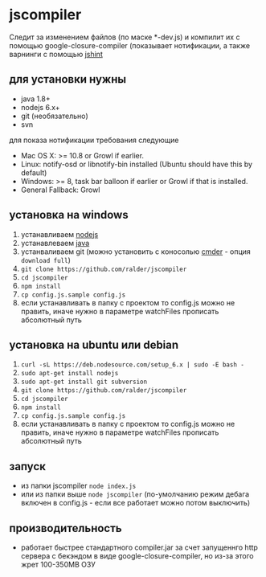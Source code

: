 # jscompiler
Следит за изменением файлов (по маске *-dev.js) и компилит их с помощью google-closure-compiler (показывает нотификации, а также варнинги с помощью [jshint](http://jshint.com/docs/options/)

## для установки нужны
- java 1.8+
- nodejs 6.x+
- git (необязательно)
- svn

для показа нотификации требования следующие
- Mac OS X: >= 10.8 or Growl if earlier.
- Linux: notify-osd or libnotify-bin installed (Ubuntu should have this by default)
- Windows: >= 8, task bar balloon if earlier or Growl if that is installed.
- General Fallback: Growl

## установка на windows
1. устанавливаем [nodejs](https://nodejs.org/en/download/current/) 
2. устанавлеваем [java](https://java.com/ru/download/)
3. устанваливаем git (можно установить с коносолью [cmder](http://cmder.net/) - опция `download full`)
4. `git clone https://github.com/ralder/jscompiler`
5. `cd jscompiler`
6. `npm install`
7. `cp config.js.sample config.js`
8. если устанавливать в папку с проектом то config.js можно не править, иначе нужно в параметре watchFiles прописать абсолютный путь

## установка на ubuntu или debian
1. `curl -sL https://deb.nodesource.com/setup_6.x | sudo -E bash -`
2. `sudo apt-get install nodejs`
3. `sudo apt-get install git subversion`
4. `git clone https://github.com/ralder/jscompiler`
5. `cd jscompiler`
6. `npm install`
7. `cp config.js.sample config.js`
8. если устанавливать в папку с проектом то config.js можно не править, иначе нужно в параметре watchFiles прописать абсолютный путь

## запуск
- из папки jscompiler `node index.js`
- или из папки выше `node jscompiler`
(по-умолчанию режим дебага включен в config.js - если все работает можно потом выключить)

## производительность
- работает быстрее стандартного compiler.jar за счет запущеннго http cервера с бекэндом в виде google-closure-compiler, но из-за этого жрет 100-350MB ОЗУ
